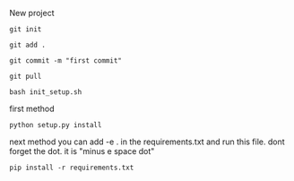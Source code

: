 New project
```
git init
```

```
git add .
```

```
git commit -m "first commit"
```

```
git pull
```

```
bash init_setup.sh
```

first method
```
python setup.py install
```

next method you can add  -e .  in the requirements.txt and run this file. 
dont forget the dot. it is "minus e space dot"
```
pip install -r requirements.txt
```

